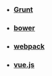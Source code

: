 - ### [Grunt](http://www.gruntjs.net/)
- ### [bower](https://bower.io/)
- ### [webpack](http://webpack.github.io/)
- ### [vue.js](http://cn.vuejs.org/)

[](http://www.bootcss.com/p/git-guide/)
